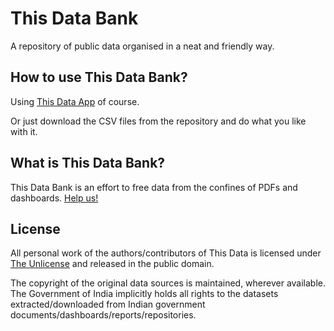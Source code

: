 # This Data Bank
A repository of public data organised in a neat and friendly way.

## How to use This Data Bank?
Using [This Data App](https://thisdata.app) of course.

Or just download the CSV files from the repository and do what you like with it.

## What is This Data Bank?
This Data Bank is an effort to free data from the confines of PDFs and dashboards. [Help us!](/contribute.md)

## License
All personal work of the authors/contributors of This Data is licensed under [The Unlicense](/LICENSE) and released in the public domain.

The copyright of the original data sources is maintained, wherever available. The Government of India implicitly holds all rights to the datasets extracted/downloaded from Indian government documents/dashboards/reports/repositories.